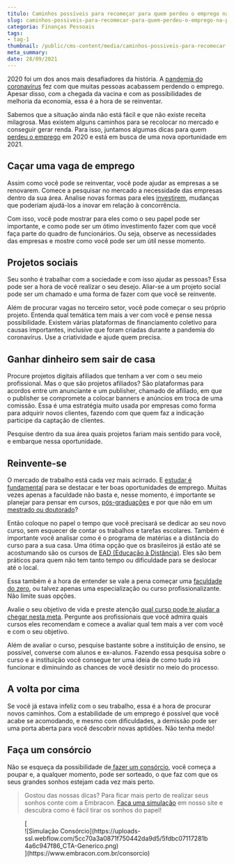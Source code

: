 ```yaml
---
titulo: Caminhos possíveis para recomeçar para quem perdeu o emprego na pandemia
slug: caminhos-possiveis-para-recomecar-para-quem-perdeu-o-emprego-na-pandemia
categoria: Finanças Pessoais
tags:
- tag-1
thumbnail: /public/cms-content/media/caminhos-possiveis-para-recomecar-para-quem-perdeu-o-emprego-na-pandemia.jpg
meta_summary: 
date: 28/09/2021
---
```

2020 foi um dos anos mais desafiadores da história. A [pandemia do coronavírus](https://www.embracon.com.br/blog/habitos-de-consumo-antes-durante-e-pos-pandemia) fez com que muitas pessoas acabassem perdendo o emprego. Apesar disso, com a chegada da vacina e com as possibilidades de melhoria da economia, essa é a hora de se reinventar.

Sabemos que a situação ainda não está fácil e que não existe receita milagrosa. Mas existem alguns caminhos para se recolocar no mercado e conseguir gerar renda. Para isso, juntamos algumas dicas para quem [perdeu o emprego](https://www.embracon.com.br/blog/fui-demitido-e-agora-como-pagar-as-minhas-contas) em 2020 e está em busca de uma nova oportunidade em 2021.

Caçar uma vaga de emprego
-------------------------

Assim como você pode se reinventar, você pode ajudar as empresas a se renovarem. Comece a pesquisar no mercado a necessidade das empresas dentro da sua área. Analise novas formas para eles [investirem](https://www.embracon.com.br/blog/conheca-4-opcoes-para-quem-quer-comecar-a-investir), mudanças que poderiam ajudá-los a inovar em relação à concorrência.

Com isso, você pode mostrar para eles como o seu papel pode ser importante, e como pode ser um ótimo investimento fazer com que você faça parte do quadro de funcionários. Ou seja, observe as necessidades das empresas e mostre como você pode ser um útil nesse momento.

Projetos sociais
----------------

Seu sonho é trabalhar com a sociedade e com isso ajudar as pessoas? Essa pode ser a hora de você realizar o seu desejo. Aliar-se a um projeto social pode ser um chamado e uma forma de fazer com que você se reinvente.

Além de procurar vagas no terceiro setor, você pode começar o seu próprio projeto. Entenda qual temática tem mais a ver com você e pense nessa possibilidade. Existem várias plataformas de financiamento coletivo para causas importantes, inclusive que foram criadas durante a pandemia do coronavírus. Use a criatividade e ajude quem precisa.

Ganhar dinheiro sem sair de casa
--------------------------------

Procure projetos digitais afiliados que tenham a ver com o seu meio profissional. Mas o que são projetos afiliados? São plataformas para acordos entre um anunciante e um publisher, chamado de afiliado, em que o publisher se compromete a colocar banners e anúncios em troca de uma comissão. Essa é uma estratégia muito usada por empresas como forma para adquirir novos clientes, fazendo com que quem faz a indicação participe da captação de clientes.

Pesquise dentro da sua área quais projetos fariam mais sentido para você, e embarque nessa oportunidade.

Reinvente-se 
-------------

O mercado de trabalho está cada vez mais acirrado. E [estudar é fundamental](https://www.embracon.com.br/blog/educacao-saiba-como-investir-na-sua) para se destacar e ter boas oportunidades de emprego. Muitas vezes apenas a faculdade não basta e, nesse momento, é importante se planejar para pensar em cursos, [pós-graduações](https://www.embracon.com.br/blog/pensando-em-fazer-uma-pos-graduacao-aqui-estao-5-motivos-para-incentiva-lo) e por que não em um [mestrado ou doutorado](https://www.embracon.com.br/blog/entenda-a-diferenca-entre-mestrado-e-doutorado)?

Então coloque no papel o tempo que você precisará se dedicar ao seu novo curso, sem esquecer de contar os trabalhos e tarefas escolares. Também é importante você analisar como é o programa de matérias e a distância do curso para a sua casa. Uma ótima opção que os brasileiros já estão até se acostumando são os cursos de [EAD (Educação à Distância)](https://www.embracon.com.br/blog/ead-a-educacao-a-distancia-e-para-voce). Eles são bem práticos para quem não tem tanto tempo ou dificuldade para se deslocar até o local.

Essa também é a hora de entender se vale a pena começar uma [faculdade do zero](https://www.embracon.com.br/blog/entenda-qual-e-a-importancia-da-faculdade-para-o-curriculo), ou talvez apenas uma especialização ou curso profissionalizante. Não limite suas opções.

Avalie o seu objetivo de vida e preste atenção [qual curso pode te ajudar a chegar nesta meta](https://www.embracon.com.br/blog/5-cursos-extracurriculares-para-valorizar-seu-curriculo). Pergunte aos profissionais que você admira quais cursos eles recomendam e comece a avaliar qual tem mais a ver com você e com o seu objetivo.

Além de avaliar o curso, pesquise bastante sobre a instituição de ensino, se possível, converse com alunos e ex-alunos. Fazendo essa pesquisa sobre o curso e a instituição você consegue ter uma ideia de como tudo irá funcionar e diminuindo as chances de você desistir no meio do processo.

A volta por cima
----------------

Se você já estava infeliz com o seu trabalho, essa é a hora de procurar novos caminhos. Com a estabilidade de um emprego é possível que você acabe se acomodando, e mesmo com dificuldades, a demissão pode ser uma porta aberta para você descobrir novas aptidões. Não tenha medo!

Faça um consórcio 
------------------

Não se esqueça da possibilidade de[ fazer um consórcio](https://www.embracon.com.br/blog/guia-completo-sobre-o-consorcio-de-educacao), você começa a poupar e, a qualquer momento, pode ser sorteado, o que faz com que os seus grandes sonhos estejam cada vez mais perto.

> Gostou das nossas dicas? Para ficar mais perto de realizar seus sonhos conte com a Embracon. [Faça uma simulação](https://www.embracon.com.br/consorcio) em nosso site e descubra como é fácil tirar os sonhos do papel!

<figure class="w-richtext-figure-type-image w-richtext-align-center">[<div>![Simulação Consórcio](https://uploads-ssl.webflow.com/5cc70a3a0871f750442da9d5/5fdbc07117281b4a6c947f86_CTA-Generico.png)</div>](https://www.embracon.com.br/consorcio)</figure>
